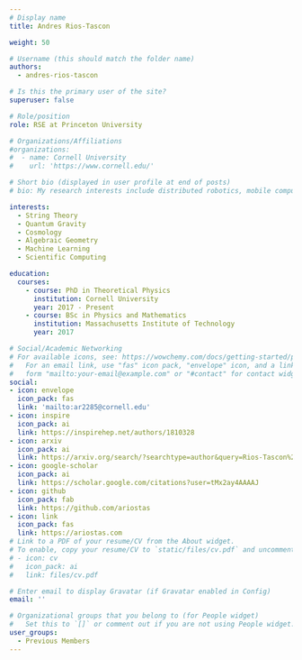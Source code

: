 ```yaml
---
# Display name
title: Andres Rios-Tascon

weight: 50

# Username (this should match the folder name)
authors:
  - andres-rios-tascon

# Is this the primary user of the site?
superuser: false

# Role/position
role: RSE at Princeton University

# Organizations/Affiliations
#organizations:
#  - name: Cornell University
#    url: 'https://www.cornell.edu/'

# Short bio (displayed in user profile at end of posts)
# bio: My research interests include distributed robotics, mobile computing and programmable matter.

interests:
  - String Theory
  - Quantum Gravity
  - Cosmology
  - Algebraic Geometry
  - Machine Learning
  - Scientific Computing

education:
  courses:
    - course: PhD in Theoretical Physics
      institution: Cornell University
      year: 2017 - Present
    - course: BSc in Physics and Mathematics
      institution: Massachusetts Institute of Technology
      year: 2017

# Social/Academic Networking
# For available icons, see: https://wowchemy.com/docs/getting-started/page-builder/#icons
#   For an email link, use "fas" icon pack, "envelope" icon, and a link in the
#   form "mailto:your-email@example.com" or "#contact" for contact widget.
social:
- icon: envelope
  icon_pack: fas
  link: 'mailto:ar2285@cornell.edu'
- icon: inspire
  icon_pack: ai
  link: https://inspirehep.net/authors/1810328
- icon: arxiv
  icon_pack: ai
  link: https://arxiv.org/search/?searchtype=author&query=Rios-Tascon%2C+A
- icon: google-scholar
  icon_pack: ai
  link: https://scholar.google.com/citations?user=tMx2ay4AAAAJ
- icon: github
  icon_pack: fab
  link: https://github.com/ariostas
- icon: link
  icon_pack: fas
  link: https://ariostas.com
# Link to a PDF of your resume/CV from the About widget.
# To enable, copy your resume/CV to `static/files/cv.pdf` and uncomment the lines below.
# - icon: cv
#   icon_pack: ai
#   link: files/cv.pdf

# Enter email to display Gravatar (if Gravatar enabled in Config)
email: ''

# Organizational groups that you belong to (for People widget)
#   Set this to `[]` or comment out if you are not using People widget.
user_groups:
  - Previous Members
---
```

